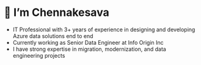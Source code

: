 
# 👋 I’m Chennakesava

- IT Professional with 3+ years of experience in designing and developing Azure data solutions end to end
- Currently working as Senior Data Engineer at Info Origin Inc
- I have strong expertise in migration, modernization, and data engineering projects

